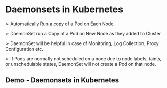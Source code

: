 # Daemonsets in Kubernetes

➢ Automatically Run a copy of a Pod on Each Node.

➢ DaemonSet run a Copy of a Pod on New Node as they added to Cluster.

➢ DaemonSet will be helpful in case of Monitoring, Log Collection, Proxy Configuration etc.

➢ If Pods are normally not scheduled on a node due to node labels, taints, or unschedulable states, DaemonSet will not create a Pod on that node.

## Demo - Daemonsets in Kubernetes

